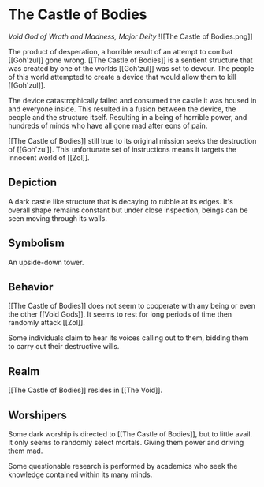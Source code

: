 # The Castle of Bodies
*Void God of Wrath and Madness, Major Deity*
![[The Castle of Bodies.png]]

The product of desperation, a horrible result of an attempt to combat [[Goh'zul]] gone wrong. [[The Castle of Bodies]] is a sentient structure that was created by one of the worlds [[Goh'zul]] was set to devour. The people of this world attempted to create a device that would allow them to kill [[Goh'zul]].

The device catastrophically failed and consumed the castle it was housed in and everyone inside. This resulted in a fusion between the device, the people and the structure itself. Resulting in a being of horrible power, and hundreds of minds who have all gone mad after eons of pain.

[[The Castle of Bodies]] still true to its original mission seeks the destruction of [[Goh'zul]]. This unfortunate set of instructions means it targets the innocent world of [[Zol]].

## Depiction
A dark castle like structure that is decaying to rubble at its edges. It's overall shape remains constant but under close inspection, beings can be seen moving through its walls.

## Symbolism
An upside-down tower.

## Behavior
[[The Castle of Bodies]] does not seem to cooperate with any being or even the other [[Void Gods]]. It seems to rest for long periods of time then randomly attack [[Zol]].

Some individuals claim to hear its voices calling out to them, bidding them to carry out their destructive wills.

## Realm
[[The Castle of Bodies]] resides in [[The Void]].

## Worshipers
Some dark worship is directed to [[The Castle of Bodies]], but to little avail. It only seems to randomly select mortals. Giving them power and driving them mad.

Some questionable research is performed by academics who seek the knowledge contained within its many minds.